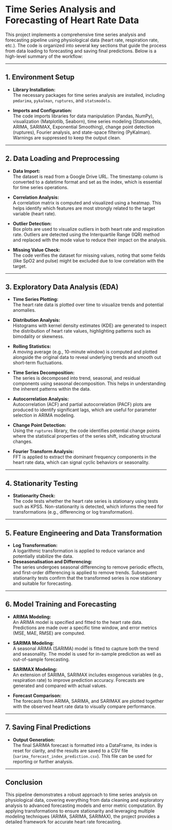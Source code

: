 # Time Series Analysis and Forecasting of Heart Rate Data

This project implements a comprehensive time series analysis and forecasting pipeline using physiological data (heart rate, respiration rate, etc.). The code is organized into several key sections that guide the process from data loading to forecasting and saving final predictions. Below is a high-level summary of the workflow:

---

## 1. Environment Setup

- **Library Installation:**  
  The necessary packages for time series analysis are installed, including `pmdarima`, `pykalman`, `ruptures`, and `statsmodels`.

- **Imports and Configuration:**  
  The code imports libraries for data manipulation (Pandas, NumPy), visualization (Matplotlib, Seaborn), time series modeling (Statsmodels, ARIMA, SARIMAX, Exponential Smoothing), change point detection (ruptures), Fourier analysis, and state-space filtering (PyKalman). Warnings are suppressed to keep the output clean.

---

## 2. Data Loading and Preprocessing

- **Data Import:**  
  The dataset is read from a Google Drive URL. The timestamp column is converted to a datetime format and set as the index, which is essential for time series operations.

- **Correlation Analysis:**  
  A correlation matrix is computed and visualized using a heatmap. This helps identify which features are most strongly related to the target variable (heart rate).

- **Outlier Detection:**  
  Box plots are used to visualize outliers in both heart rate and respiration rate. Outliers are detected using the Interquartile Range (IQR) method and replaced with the mode value to reduce their impact on the analysis.

- **Missing Value Check:**  
  The code verifies the dataset for missing values, noting that some fields (like SpO2 and pulse) might be excluded due to low correlation with the target.

---

## 3. Exploratory Data Analysis (EDA)

- **Time Series Plotting:**  
  The heart rate data is plotted over time to visualize trends and potential anomalies.

- **Distribution Analysis:**  
  Histograms with kernel density estimates (KDE) are generated to inspect the distribution of heart rate values, highlighting patterns such as bimodality or skewness.

- **Rolling Statistics:**  
  A moving average (e.g., 10-minute window) is computed and plotted alongside the original data to reveal underlying trends and smooth out short-term fluctuations.

- **Time Series Decomposition:**  
  The series is decomposed into trend, seasonal, and residual components using seasonal decomposition. This helps in understanding the inherent patterns within the data.

- **Autocorrelation Analysis:**  
  Autocorrelation (ACF) and partial autocorrelation (PACF) plots are produced to identify significant lags, which are useful for parameter selection in ARIMA modeling.

- **Change Point Detection:**  
  Using the `ruptures` library, the code identifies potential change points where the statistical properties of the series shift, indicating structural changes.

- **Fourier Transform Analysis:**  
  FFT is applied to extract the dominant frequency components in the heart rate data, which can signal cyclic behaviors or seasonality.

---

## 4. Stationarity Testing

- **Stationarity Check:**  
  The code tests whether the heart rate series is stationary using tests such as KPSS. Non-stationarity is detected, which informs the need for transformations (e.g., differencing or log transformation).

---

## 5. Feature Engineering and Data Transformation

- **Log Transformation:**  
  A logarithmic transformation is applied to reduce variance and potentially stabilize the data.  
- **Deseasonalisation and Differencing:**  
  The series undergoes seasonal differencing to remove periodic effects, and first-order differencing is applied to remove trends. Subsequent stationarity tests confirm that the transformed series is now stationary and suitable for forecasting.

---

## 6. Model Training and Forecasting

- **ARIMA Modeling:**  
  An ARIMA model is specified and fitted to the heart rate data. Predictions are made over a specific time window, and error metrics (MSE, MAE, RMSE) are computed.
  
- **SARIMA Modeling:**  
  A seasonal ARIMA (SARIMA) model is fitted to capture both the trend and seasonality. The model is used for in-sample prediction as well as out-of-sample forecasting.

- **SARIMAX Modeling:**  
  An extension of SARIMA, SARIMAX includes exogenous variables (e.g., respiration rate) to improve prediction accuracy. Forecasts are generated and compared with actual values.

- **Forecast Comparison:**  
  The forecasts from ARIMA, SARIMA, and SARIMAX are plotted together with the observed heart rate data to visually compare performance.

---

## 7. Saving Final Predictions

- **Output Generation:**  
  The final SARIMA forecast is formatted into a DataFrame, its index is reset for clarity, and the results are saved to a CSV file (`sarima_forecast_index_prediction.csv`). This file can be used for reporting or further analysis.

---

## Conclusion

This pipeline demonstrates a robust approach to time series analysis on physiological data, covering everything from data cleaning and exploratory analysis to advanced forecasting models and error metric computation. By applying transformations to ensure stationarity and leveraging multiple modeling techniques (ARIMA, SARIMA, SARIMAX), the project provides a detailed framework for accurate heart rate forecasting.


